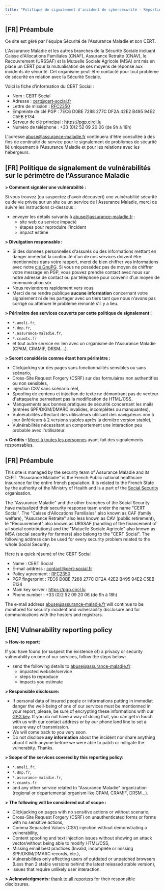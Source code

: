 ```yaml
---
title: "Politique de signalement d'incident de cybersécurité - Reporting Policy for Security Incident"
---
```


## [FR] Préambule

Ce site est géré par l'équipe Sécurité de l'Assurance Maladie et son CERT.

L'Assurance Maladie et les autres branches de la Sécurité Sociale incluant Caisse d'Allocations Familiales (CNAF), Assurance Retraite (CNAV), le Recouvrement (URSSAF) et la Mutuelle Sociale Agricole (MSA) ont mis en place un CERT pour la mutualisation de ses moyens de réponse aux incidents de sécurité. Cet organisme peut-être contacté pour tout problème de sécurité en relation avec la Sécurité Sociale.

Voici la fiche d'information du CERT Social :
- Nom : CERT Social
- Adresse : cert@cert-social.fr
- Lettre de mission : [RFC2350](https://github.com/AssuranceMaladieSec/abuse/blob/master/CERTSocial-RFC2350.pdf)
- Empreinte de clé PGP : 7EC6 D0BE 7288 277C DF2A 42E2 B495 94E2 C5EB E134
- Serveur de clé principal : https://pgp.circl.lu
- Numéro de téléphone : +33 (0)2 52 09 20 06 (de 9h à 18h)

L'adresse abuse@assurance-maladie.fr continuera d'être consultée à des fins de continuité de service pour le signalement de problèmes de sécurité lié uniquement à l'Assurance Maladie et pour les relations avec les hébergeurs.

## [FR] Politique de signalement de vulnérabilités sur le périmètre de l'Assurance Maladie

**> Comment signaler une vulnérabilité :** 

Si vous trouvez (ou suspectez d'avoir découvert) une vulnérabilité sécurité ou de vie privée sur un site ou un service de l'Assurance Maladie, merci de suivre les instructions ci-dessous :

- envoyer les détails suivants à [abuse@assurance-maladie.fr](mailto:abuse@assurance-maladie.fr) :
  - site web ou service impacté
  - étapes pour reproduire l'incident
  - impact estimé

**> Divulgation responsable :** 
- Si des données personnelles d'assurés ou des informations mettant en danger immédiat la continuité d'un de nos services doivent être mentionnées dans votre rapport, merci de bien chiffrer vos informations avec notre [clé GnuPG](https://github.com/AssuranceMaladieSec/abuse/blob/master/abuse-gpg-public-key.txt). Si vous ne possédez pas de moyen de chiffrer votre message en PGP, vous pouvez prendre contact avec nous sur notre adresse de contact ou par téléphone pour convenir d'un moyen de communication sûr.  
- Nous reviendrons rapidement vers vous. 
- Merci de ne rendre publique **aucune information** concernant votre signalement ni de les partager avec un tiers tant que nous n'avons pas corrigé ou atténuer le problème remonté s'il y a lieu. 

**> Périmètre des services couverts par cette politique de signalement :** 
- `*.ameli.fr`,
- `*.dmp.fr`,
- `*.assurance-maladie.fr`,
-  `*.cnamts.fr`
- et tout autre service en lien avec un organisme de l'Assurance Maladie (CPAM, CRAMIF, DRSM....).

**> Seront considérés comme étant hors périmètre :** 
- Clickjacking sur des pages sans fonctionnalités sensibles ou sans scénario,
- Cross-Site Request Forgery (CSRF) sur des formulaires non authentifiés ou non sensibles,
- Injection CSV sans scénario réel,
- Spoofing de contenu et injection de texte ne démontrant pas de vecteur d'attaque/ne permettant pas la modification de HTML/CSS,
- Manquements aux bonnes pratiques de sécurité concernant les mails (entrées SPF/DKIM/DMARC invalides, incomplétes ou manquantes),
- Vulnérabilités affectant des utilisateurs utilisant des navigateurs non à jour (inférieurs à 2 versions stables après la dernière version stable),
- Vulnérabilités nécessitant un comportement une interaction peu probable avec l'utilisateur.

**> Crédits :** [Merci à toutes les personnes](/abuse/thanks/) ayant fait des signalements responsables.

## [FR] Préambule

This site is managed by the security team of Assurance Maladie and its CERT.
"Assurance Maladie" is the French Public national healthcare insurance for the entire french population. It is related to the French State by the authority of the Ministry of Health and is a part of the [Social Security](https://www.securite-sociale.fr/accueil) organisation.

The "Assurance Maladie" and the other branches of the Social Security have mutualized their security response team under the name "CERT Social". The "Caisse d'Allocations Familiales" also known as CAF (family welfare), "Assurance Retraite" also less known as CAV (public retirement), le "Recouvrement" also known as URSSAF (handling of the financement of all social contributions) and the "Mutuelle Sociale Agricole" also known as MSA (social security for farmers) also belong to the "CERT Social". The following address can be used for every security problem related to the whole Social Security.

Here is a quick résumé of the CERT Social
- Name : CERT Social
- E-mail address : contact@cert-social.fr
- Policy agreement : [RFC2350](https://github.com/AssuranceMaladieSec/abuse/blob/master/CERTSocial-RFC2350.pdf)
- PGP fingerprint : 7EC6 D0BE 7288 277C DF2A 42E2 B495 94E2 C5EB E134
- Main key server : https://pgp.circl.lu
- Phone number : +33 (0)2 52 09 20 06 (de 9h à 18h)

The e-mail address abuse@assurance-maladie.fr will continue to be monitored for security incident and vulnerability disclosure and for communications with the hosters and registrars.

## [EN] Vulnerability reporting policy 

**> How-to report:**

If you have found (or suspect the existence of) a privacy or security vulnerability on one of our services, follow the steps below: 

- send the following details to [abuse@assurance-maladie.fr](mailto:abuse@assurance-maladie.fr):
  - impacted website/service
  - steps to reproduce
  - impacts you estimate 

**> Responsible disclosure:** 
- If personal data of insured people or informations putting in immediat danger the well-being of one of our services must be mentionned in your report, please, be sure of encrypting these informations with our [GPG key](https://github.com/AssuranceMaladieSec/abuse/blob/master/abuse-gpg-public-key.txt). If you do not have a way of doing that, you can get in touch with us with our contact address or by our phone land line to set a secure way of transmission.  
- We will come back to you very soon.
- Do not disclose **any information** about the incident nor share anything about it with anyone before we were able to patch or mitigate the vulnerabity. Thanks.

**> Scope of the services covered by this reporting policy:** 
- `*.ameli.fr`, 
- `*.dmp.fr`, 
- `*.assurance-maladie.fr`,
-  `*.cnamts.fr`
- and any other service related to "Assurance Maladie" organization (regional or departemental organism like CPAM, CRAMIF, DRSM...).

**> The following will be considered out of scope :** 
- Clickjacking on pages with no sensitive actions or without scenario,
- Cross-Site Request Forgery (CSRF) on unauthenticated forms or forms with no sensitive actions,
- Comma Separated Values (CSV) injection without demonstrating a vulnerability,
- Content spoofing and text injection issues without showing an attack vector/without being able to modify HTML/CSS,
- Missing email best practices (Invalid, incomplete or missing SPF/DKIM/DMARC records, etc.),
- Vulnerabilities only affecting users of outdated or unpatched browsers (Less than 2 stable versions behind the latest released stable version),
- Issues that require unlikely user interaction.

**> Acknowledgments:** [thank to all reporters](/abuse/thanks/) for their responsible disclosures.
